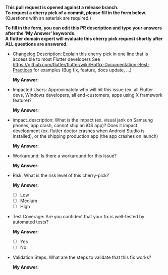 **This pull request is opened against a release branch.<br>
To request a cherry pick of a commit, please fill in the form below.** (Questions with an asterisk are required.)<br>

**To fill in the form, you can edit this PR description and type your answers after the 'My Answer' keywords. <br>
A flutter domain expert will evaluate this cherry pick request shortly after ALL questions are answered.**

* Changelog Description: Explain this cherry pick in one line that is accessible to most Flutter developers
        See https://github.com/flutter/flutter/wiki/Hotfix-Documentation-Best-Practices for examples (Bug fix, feature, docs update, ...)<br>

  **My Answer:** 

* Impacted Users: Approximately who will hit this issue (ex. all Flutter devs, Windows developers, all end-customers, apps using X framework feature)?<br>

  **My Answer:**

* impact_description: What is the impact (ex. visual jank on Samsung phones, app crash, cannot ship an iOS app)? Does it impact development (ex. flutter doctor crashes when Android Studio is installed), or the shipping production app (the app crashes on launch)<br>

  **My Answer:**

* Workaround: Is there a workaround for this issue?<br>

  **My Answer:**

* Risk: What is the risk level of this cherry-pick?<br>

  **My Answer:**
  - [ ] Low
  - [ ] Medium
  - [ ] High
  
* Test Coverage: Are you confident that your fix is well-tested by automated tests?<br>

  **My Answer:**
  - [ ] Yes
  - [ ] No

* Validation Steps: What are the steps to validate that this fix works?<br>

  **My Answer:**
